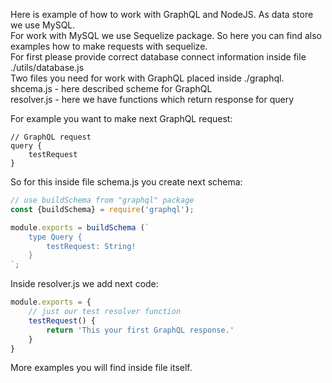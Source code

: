 Here is example of how to work with GraphQL and NodeJS. As data store we use MySQL.  
For work with MySQL we use Sequelize package. So here you can find also examples how to make requests with sequelize.   
For first please provide correct database connect information inside file ./utils/database.js  
Two files you need for work with GraphQL placed inside ./graphql.   
shcema.js - here described scheme for GraphQL  
resolver.js - here we have functions which return response for query  

For example you want to make next GraphQL request:    
``` 
// GraphQL request
query { 
    testRequest 
}
```  
So for this inside file schema.js you create next schema:  
``` javascript
// use buildSchema from "graphql" package
const {buildSchema} = require('graphql');

module.exports = buildSchema (`
    type Query { 
        testRequest: String!
    }
`;
```

Inside resolver.js we add next code:
```javascript
module.exports = {
    // just our test resolver function
    testRequest() {
        return 'This your first GraphQL response.'
    }
}
```

More examples you will find inside file itself.
 
 
